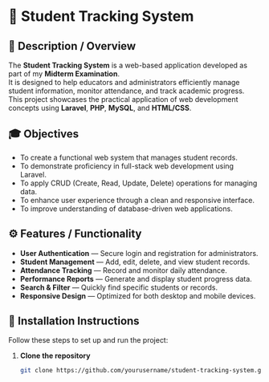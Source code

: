 # 🎯 Student Tracking System

## 📘 Description / Overview
The **Student Tracking System** is a web-based application developed as part of my **Midterm Examination**.  
It is designed to help educators and administrators efficiently manage student information, monitor attendance, and track academic progress.  
This project showcases the practical application of web development concepts using **Laravel**, **PHP**, **MySQL**, and **HTML/CSS**.

## 🎓 Objectives
- To create a functional web system that manages student records.  
- To demonstrate proficiency in full-stack web development using Laravel.  
- To apply CRUD (Create, Read, Update, Delete) operations for managing data.  
- To enhance user experience through a clean and responsive interface.  
- To improve understanding of database-driven web applications.

## ⚙️ Features / Functionality
- **User Authentication** — Secure login and registration for administrators.  
- **Student Management** — Add, edit, delete, and view student records.  
- **Attendance Tracking** — Record and monitor daily attendance.  
- **Performance Reports** — Generate and display student progress data.  
- **Search & Filter** — Quickly find specific students or records.  
- **Responsive Design** — Optimized for both desktop and mobile devices.

## 🧩 Installation Instructions
Follow these steps to set up and run the project:

1. **Clone the repository**
   ```bash
   git clone https://github.com/yourusername/student-tracking-system.git
